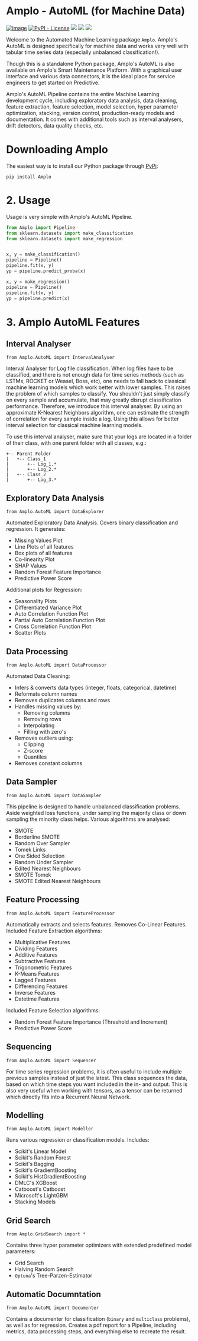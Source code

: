 # Amplo - AutoML (for Machine Data)
[![image](https://img.shields.io/pypi/v/amplo.svg)](https://pypi.python.org/pypi/amplo)
[![PyPI - License](https://img.shields.io/pypi/l/virtualenv?style=flat-square)](https://opensource.org/licenses/MIT)
![](https://img.shields.io/badge/python-%3E%3D3.6%2C%3C4.0-blue)
![](https://tokei.rs/b1/github/nielsuit227/automl)
![](https://img.shields.io/pypi/dm/amplo)

Welcome to the Automated Machine Learning package `Amplo`. Amplo's AutoML is designed specifically for machine data and 
works very well with tabular time series data (especially unbalanced classification!).

Though this is a standalone Python package, Amplo's AutoML is also available on Amplo's Smart Maintenance Platform. 
With a graphical user interface and various data connectors, it is the ideal place for service engineers to get started 
on Predictive. 

Amplo's AutoML Pipeline contains the entire Machine Learning development cycle, including exploratory data analysis, 
data cleaning, feature extraction, feature selection, model selection, hyper parameter optimization, stacking, 
version control, production-ready models and documentation. It comes with additional tools such as interval analysers, 
drift detectors, data quality checks, etc. 

# Downloading Amplo
The easiest way is to install our Python package through [PyPi](https://pypi.org/project/amplo/):
```commandline
pip install Amplo
```

# 2. Usage
Usage is very simple with Amplo's AutoML Pipeline. 
```python
from Amplo import Pipeline
from sklearn.datasets import make_classification
from sklearn.datasets import make_regression


x, y = make_classification()
pipeline = Pipeline()
pipeline.fit(x, y)
yp = pipeline.predict_proba(x)

x, y = make_regression()
pipeline = Pipeline()
pipeline.fit(x, y)
yp = pipeline.predict(x)
```

# 3. Amplo AutoML Features

## Interval Analyser
`from Amplo.AutoML import IntervalAnalyser`

Interval Analyser for Log file classification. When log files have to be classified, and there is not enough
data for time series methods (such as LSTMs, ROCKET or Weasel, Boss, etc), one needs to fall back to classical
machine learning models which work better with lower samples. This raises the problem of which samples to
classify. You shouldn't just simply classify on every sample and accumulate, that may greatly disrupt
classification performance. Therefore, we introduce this interval analyser. By using an approximate K-Nearest 
Neighbors algorithm, one can estimate the strength of correlation for every sample inside a log. Using this 
allows for better interval selection for classical machine learning models.

To use this interval analyser, make sure that your logs are located in a folder of their class, with one parent folder with all classes, e.g.:

```
+-- Parent Folder
|   +-- Class_1
|       +-- Log_1.*
|       +-- Log_2.*
|   +-- Class_2
|       +-- Log_3.*
```
## Exploratory Data Analysis
`from Amplo.AutoML import DataExplorer`

Automated Exploratory Data Analysis. Covers binary classification and regression.
It generates:
- Missing Values Plot
- Line Plots of all features
- Box plots of all features
- Co-linearity Plot
- SHAP Values
- Random Forest Feature Importance
- Predictive Power Score

Additional plots for Regression:
- Seasonality Plots
- Differentiated Variance Plot
- Auto Correlation Function Plot
- Partial Auto Correlation Function Plot
- Cross Correlation Function Plot
- Scatter Plots

## Data Processing
`from Amplo.AutoML import DataProcessor`

Automated Data Cleaning:
- Infers & converts data types (integer, floats, categorical, datetime)
- Reformats column names
- Removes duplicates columns and rows
- Handles missing values by:
  - Removing columns
  - Removing rows
  - Interpolating
  - Filling with zero's
- Removes outliers using:
  - Clipping
  - Z-score
  - Quantiles 
- Removes constant columns

## Data Sampler
`from Amplo.AutoML import DataSampler`

This pipeline is designed to handle unbalanced classification problems. 
Aside weighted loss functions, under sampling the majority class or down sampling the 
minority class helps. Various algorithms are analysed:
- SMOTE
- Borderline SMOTE
- Random Over Sampler
- Tomek Links
- One Sided Selection
- Random Under Sampler
- Edited Nearest Neighbours
- SMOTE Tomek
- SMOTE Edited Nearest Neighbours

## Feature Processing
`from Amplo.AutoML import FeatureProcessor`

Automatically extracts and selects features. Removes Co-Linear Features.
Included Feature Extraction algorithms:
- Multiplicative Features
- Dividing Features
- Additive Features
- Subtractive Features
- Trigonometric Features
- K-Means Features
- Lagged Features
- Differencing Features
- Inverse Features
- Datetime Features

Included Feature Selection algorithms:
- Random Forest Feature Importance (Threshold and Increment)
- Predictive Power Score

## Sequencing
`from Amplo.AutoML import Sequencer`

For time series regression problems, it is often useful to include multiple previous samples instead of just the latest. 
This class sequences the data, based on which time steps you want included in the in- and output. 
This is also very useful when working with tensors, as a tensor can be returned which directly fits into a Recurrent Neural Network. 

## Modelling
`from Amplo.AutoML import Modeller`

Runs various regression or classification models.
Includes:
- Scikit's Linear Model
- Scikit's Random Forest
- Scikit's Bagging
- Scikit's GradientBoosting
- Scikit's HistGradientBoosting
- DMLC's XGBoost
- Catboost's Catboost
- Microsoft's LightGBM
- Stacking Models

## Grid Search
`from Amplo.GridSearch import *`

Contains three hyper parameter optimizers with extended predefined model parameters:
- Grid Search
- Halving Random Search
- `Optuna`'s Tree-Parzen-Estimator

## Automatic Documntation
`from Amplo.AutoML import Documenter`

Contains a documenter for classification (`binary` and `multiclass` problems), as well as for regression. 
Creates a pdf report for a Pipeline, including metrics, data processing steps, and everything else to recreate the result.


